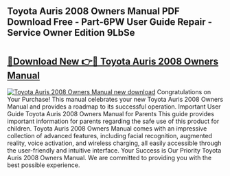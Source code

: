 ## Toyota Auris 2008 Owners Manual PDF Download Free - Part-6PW User Guide Repair - Service Owner Edition 9LbSe

# <h2><a href="http://cf1487.oget.top/?id=Toyota+Auris+2008+Owners+Manual">🔗Download New 👉🔴 Toyota Auris 2008 Owners Manual</a></h2>

[![Toyota Auris 2008 Owners Manual new download](https://i.imgur.com/5g1atiW.png)](http://cf1487.oget.top/?id=Toyota+Auris+2008+Owners+Manual)
Congratulations on Your Purchase! This manual celebrates your new Toyota Auris 2008 Owners Manual and provides a roadmap to its successful operation. Important User Guide Toyota Auris 2008 Owners Manual for Parents This guide provides important information for parents regarding the safe use of this product for children. Toyota Auris 2008 Owners Manual comes with an impressive collection of advanced features, including facial recognition, augmented reality, voice activation, and wireless charging, all easily accessible through the user-friendly and intuitive interface. Your Success is Our Priority Toyota Auris 2008 Owners Manual. We are committed to providing you with the best possible experience.
